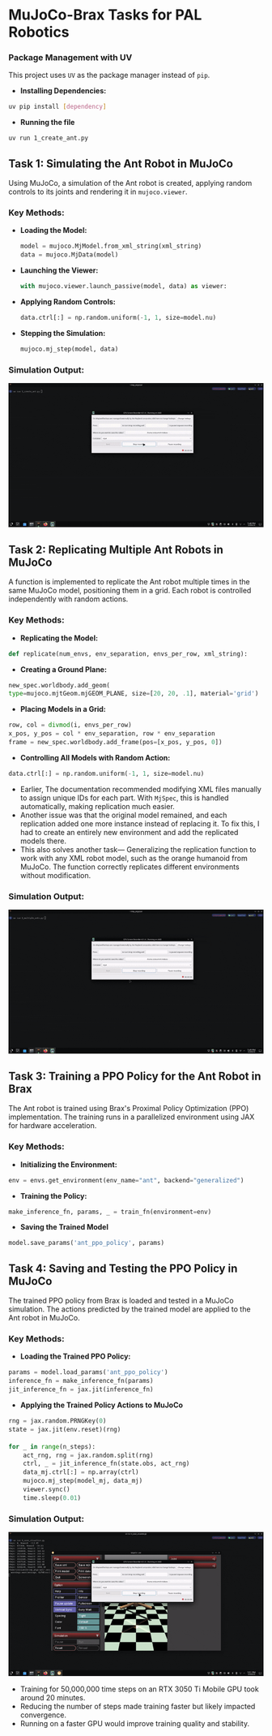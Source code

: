 # MuJoCo-Brax Tasks for PAL Robotics

### Package Management with UV

This project uses `UV` as the package manager instead of `pip`.

- **Installing Dependencies:**
```bash
uv pip install [dependency]
```
- **Running the file**
```bash
uv run 1_create_ant.py
```

## Task 1: Simulating the Ant Robot in MuJoCo
Using MuJoCo, a simulation of the Ant robot is created, applying random controls to its joints and rendering it in `mujoco.viewer`.

### **Key Methods:**
- **Loading the Model:**
  ```python
  model = mujoco.MjModel.from_xml_string(xml_string)
  data = mujoco.MjData(model)
  ```
- **Launching the Viewer:**
  ```python
  with mujoco.viewer.launch_passive(model, data) as viewer:
  ```
- **Applying Random Controls:**
  ```python
  data.ctrl[:] = np.random.uniform(-1, 1, size=model.nu)
  ```
- **Stepping the Simulation:**
  ```python
  mujoco.mj_step(model, data)
  ```

### **Simulation Output:**
![Ant Simulation](assets/1.gif)

## Task 2: Replicating Multiple Ant Robots in MuJoCo
A function is implemented to replicate the Ant robot multiple times in the same MuJoCo model, positioning them in a grid. Each robot is controlled independently with random actions.

### **Key Methods:**
- **Replicating the Model:**
```python
def replicate(num_envs, env_separation, envs_per_row, xml_string):
```
- **Creating a Ground Plane:**
```python
new_spec.worldbody.add_geom(
type=mujoco.mjtGeom.mjGEOM_PLANE, size=[20, 20, .1], material='grid')
```
- **Placing Models in a Grid:**
```python
row, col = divmod(i, envs_per_row)
x_pos, y_pos = col * env_separation, row * env_separation
frame = new_spec.worldbody.add_frame(pos=[x_pos, y_pos, 0])
```
- **Controlling All Models with Random Action:**
```python
data.ctrl[:] = np.random.uniform(-1, 1, size=model.nu)
```

- Earlier, The documentation recommended modifying XML files manually to assign unique IDs for each part. With `MjSpec`, this is handled automatically, making replication much easier.
- Another issue was that the original model remained, and each replication added one more instance instead of replacing it. To fix this, I had to create an entirely new environment and add the replicated models there.
- This also solves another task— Generalizing the replication function to work with any XML robot model, such as the orange humanoid from MuJoCo. The function correctly replicates different environments without modification.

### **Simulation Output:**
![Multiple ants](assets/2.gif)

## Task 3: Training a PPO Policy for the Ant Robot in Brax
The Ant robot is trained using Brax's Proximal Policy Optimization (PPO) implementation. The training runs in a parallelized environment using JAX for hardware acceleration.

### **Key Methods:**
- **Initializing the Environment:**
```python
env = envs.get_environment(env_name="ant", backend="generalized")
```
- **Training the Policy:**
```python
make_inference_fn, params, _ = train_fn(environment=env)
```
- **Saving the Trained Model**
```python
model.save_params('ant_ppo_policy', params)
```

## Task 4: Saving and Testing the PPO Policy in MuJoCo  
The trained PPO policy from Brax is loaded and tested in a MuJoCo simulation. The actions predicted by the trained model are applied to the Ant robot in MuJoCo.

### **Key Methods:**  
- **Loading the Trained PPO Policy:**  
```python
params = model.load_params('ant_ppo_policy')
inference_fn = make_inference_fn(params)
jit_inference_fn = jax.jit(inference_fn)
```
- **Applying the Trained Policy Actions to MuJoCo**
```python
rng = jax.random.PRNGKey(0)
state = jax.jit(env.reset)(rng)

for _ in range(n_steps):
    act_rng, rng = jax.random.split(rng)
    ctrl, _ = jit_inference_fn(state.obs, act_rng)
    data_mj.ctrl[:] = np.array(ctrl) 
    mujoco.mj_step(model_mj, data_mj)
    viewer.sync()
    time.sleep(0.01)
```
### **Simulation Output:**
![Testing policy](assets/3.gif)

- Training for 50,000,000 time steps on an RTX 3050 Ti Mobile GPU took around 20 minutes.
- Reducing the number of steps made training faster but likely impacted convergence.
- Running on a faster GPU would improve training quality and stability.

